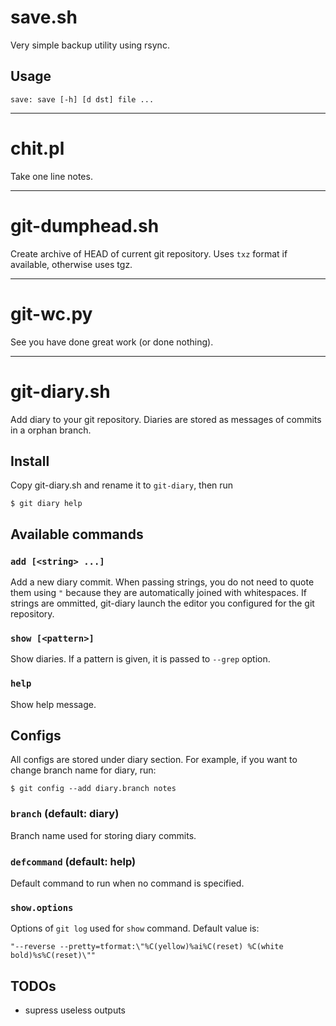 save.sh
=======

Very simple backup utility using rsync.

Usage
-----

    save: save [-h] [d dst] file ...



***

chit.pl
=======

Take one line notes.



***

git-dumphead.sh
===============

Create archive of HEAD of current git repository.
Uses `txz` format if available, otherwise uses tgz.



***

git-wc.py
=========

See you have done great work (or done nothing).



***

git-diary.sh
============

Add diary to your git repository. Diaries are stored as messages of commits in a
orphan branch.


Install
-------

Copy git-diary.sh and rename it to `git-diary`, then run

    $ git diary help


Available commands
------------------

### `add [<string> ...]`

Add a new diary commit. When passing strings, you do not need to quote them
using `"` because they are automatically joined with whitespaces. If strings are
ommitted, git-diary launch the editor you configured for the git repository.

### `show [<pattern>]`

Show diaries. If a pattern is given, it is passed to `--grep` option.

### `help`

Show help message.


Configs
-------

All configs are stored under diary section. For example, if you want to change
branch name for diary, run:

    $ git config --add diary.branch notes

### `branch` (default: diary)

Branch name used for storing diary commits.

### `defcommand` (default: help)

Default command to run when no command is specified.

### `show.options`

Options of `git log` used for `show` command. Default value is:

    "--reverse --pretty=tformat:\"%C(yellow)%ai%C(reset) %C(white bold)%s%C(reset)\""



TODOs
-----

* supress useless outputs
